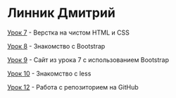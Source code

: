# Линник Дмитрий

[Урок 7](https://linnikdmitry.github.io/lesson_7/ "") - Верстка на чистом HTML и CSS

[Урок 8](https://linnikdmitry.github.io/lesson_8/ "") - Знакомство с Bootstrap

[Урок 9](https://linnikdmitry.github.io/lesson_9/ "") - Сайт из урока 7 с использованием Bootstrap

[Урок 10](https://linnikdmitry.github.io/lesson_10/main.less "") - Знакомство с less

[Урок 12](https://linnikdmitry.github.io/ "") - Работа с репозиторием на GitHub
